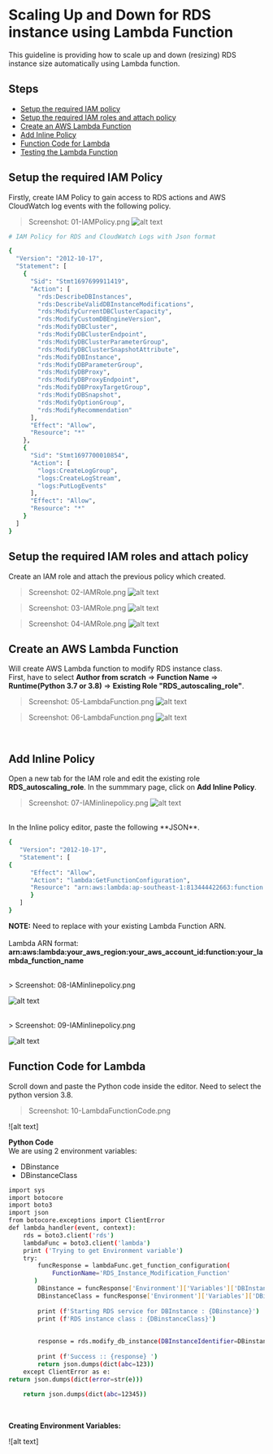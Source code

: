 # Scaling Up and Down for RDS instance using Lambda Function

This guideline is providing how to scale up and down (resizing) RDS instance size automatically using Lambda function.

## Steps

- [Setup the required IAM policy](#SetUp_IAMpolicy)
- [Setup the required IAM roles and attach policy](#IAMroles)
- [Create an AWS Lambda Function](#Create_an_Lambda_Function)
- [Add Inline Policy](#Inline_Policy)
- [Function Code for Lambda](#Function_code_for_lambda)
- [Testing the Lambda Function](#Function_code_for_lambda)

## Setup the required IAM Policy

Firstly, create IAM Policy to gain access to RDS actions and AWS CloudWatch log events with the following policy.
> Screenshot: 01-IAMPolicy.png
![alt text](https://github.com/yelinaung-openlab/AWS-RDS-Aurora-Lab/blob/main/RDS-AutoScaleUpDown-with-Lambda/01-IAMPolicy.png?raw=true)

```bash
# IAM Policy for RDS and CloudWatch Logs with Json format

{
  "Version": "2012-10-17",
  "Statement": [
    {
      "Sid": "Stmt1697699911419",
      "Action": [
        "rds:DescribeDBInstances",
        "rds:DescribeValidDBInstanceModifications",
        "rds:ModifyCurrentDBClusterCapacity",
        "rds:ModifyCustomDBEngineVersion",
        "rds:ModifyDBCluster",
        "rds:ModifyDBClusterEndpoint",
        "rds:ModifyDBClusterParameterGroup",
        "rds:ModifyDBClusterSnapshotAttribute",
        "rds:ModifyDBInstance",
        "rds:ModifyDBParameterGroup",
        "rds:ModifyDBProxy",
        "rds:ModifyDBProxyEndpoint",
        "rds:ModifyDBProxyTargetGroup",
        "rds:ModifyDBSnapshot",
        "rds:ModifyOptionGroup",
        "rds:ModifyRecommendation"
      ],
      "Effect": "Allow",
      "Resource": "*"
    },
    {
      "Sid": "Stmt1697700010854",
      "Action": [
        "logs:CreateLogGroup",
        "logs:CreateLogStream",
        "logs:PutLogEvents"
      ],
      "Effect": "Allow",
      "Resource": "*"
    }
  ]
}
```

## Setup the required IAM roles and attach policy
Create an IAM role and attach the previous policy which created.

> Screenshot: 02-IAMRole.png
![alt text](https://github.com/yelinaung-openlab/AWS-RDS-Aurora-Lab/blob/main/RDS-AutoScaleUpDown-with-Lambda/02-IAMRole.png?raw=true)

> Screenshot: 03-IAMRole.png
![alt text](https://github.com/yelinaung-openlab/AWS-RDS-Aurora-Lab/blob/main/RDS-AutoScaleUpDown-with-Lambda/03-IAMRole.png?raw=true)

> Screenshot: 04-IAMRole.png
![alt text](https://github.com/yelinaung-openlab/AWS-RDS-Aurora-Lab/blob/main/RDS-AutoScaleUpDown-with-Lambda/04-IAMRole.png?raw=true)

## Create an AWS Lambda Function

Will create AWS Lambda function to modify RDS instance class. 
<br>
First, have to select **Author from scratch** => **Function Name** => **Runtime(Python 3.7 or 3.8)** => **Existing Role "RDS_autoscaling_role"**.

> Screenshot: 05-LambdaFunction.png
![alt text](https://github.com/yelinaung-openlab/AWS-RDS-Aurora-Lab/blob/main/RDS-AutoScaleUpDown-with-Lambda/05-LambdaFunction.png?raw=true)

> Screenshot: 06-LambdaFunction.png
![alt text](https://github.com/yelinaung-openlab/AWS-RDS-Aurora-Lab/blob/main/RDS-AutoScaleUpDown-with-Lambda/06-LambdaFunction.png?raw=true)
<br>

## Add Inline Policy

Open a new tab for the IAM role and edit the existing role **RDS_autoscaling_role**. In the summmary page, click on **Add Inline Policy**.

> Screenshot: 07-IAMinlinepolicy.png
![alt text](https://github.com/yelinaung-openlab/AWS-RDS-Aurora-Lab/blob/main/RDS-AutoScaleUpDown-with-Lambda/07-IAMinlinepolicy.png?raw=true)
<br>
In the Inline policy editor, paste the following **JSON**. 
<br>

```bash
{   
   "Version": "2012-10-17",
   "Statement": [
{
      "Effect": "Allow",
      "Action": "lambda:GetFunctionConfiguration",
      "Resource": "arn:aws:lambda:ap-southeast-1:813444422663:function:RDS_autoscaling_function"
      }
   ]
}
```

**NOTE:**
Need to replace with your existing Lambda Function ARN.
<br><br>
Lambda ARN format: <br>
**arn:aws:lambda:your_aws_region:your_aws_account_id:function:your_lambda_function_name**

<br>
> Screenshot: 08-IAMinlinepolicy.png

![alt text](https://github.com/yelinaung-openlab/AWS-RDS-Aurora-Lab/blob/main/RDS-AutoScaleUpDown-with-Lambda/08-IAMinlinepolicy.png?raw=true)

<br>
> Screenshot: 09-IAMinlinepolicy.png

![alt text](https://github.com/yelinaung-openlab/AWS-RDS-Aurora-Lab/blob/main/RDS-AutoScaleUpDown-with-Lambda/09-IAMinlinepolicy.png?raw=true)


## Function Code for Lambda

Scroll down and paste the Python code inside the editor. Need to select the python version 3.8.

> Screenshot: 10-LambdaFunctionCode.png

![alt text]

**Python Code**
<br>
We are using 2 environment variables:
- DBinstance
- DBinstanceClass

```bash
import sys
import botocore
import boto3
import json
from botocore.exceptions import ClientError
def lambda_handler(event, context):
    rds = boto3.client('rds')
    lambdaFunc = boto3.client('lambda')
    print ('Trying to get Environment variable')
    try:
        funcResponse = lambdaFunc.get_function_configuration(
            FunctionName='RDS_Instance_Modification_Function'
       )
        DBinstance = funcResponse['Environment']['Variables']['DBInstanceName']
        DBinstanceClass = funcResponse['Environment']['Variables']['DBinstanceClass']
        
        print (f'Starting RDS service for DBInstance : {DBinstance}')
        print (f'RDS instance class : {DBinstanceClass}')
     
        
        response = rds.modify_db_instance(DBInstanceIdentifier=DBinstance, DBInstanceClass=DBinstanceClass, ApplyImmediately=True)
        
        print (f'Success :: {response} ') 
        return json.dumps(dict(abc=123))
    except ClientError as e:
return json.dumps(dict(error=str(e)))
    
    return json.dumps(dict(abc=12345))
```
<br>

**Creating Environment Variables:**

![alt text]

